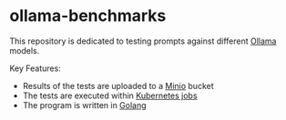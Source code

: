 # ollama-benchmarks
This repository is dedicated to testing prompts against different [Ollama](https://ollama.com/) models.

Key Features:
- Results of the tests are uploaded to a [Minio](https://min.io/) bucket
- The tests are executed within [Kubernetes jobs](./k8s-job.yaml)
- The program is written in [Golang](https://go.dev/)

